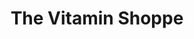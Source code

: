 ---
title: "The Vitamin Shoppe"
url: /stroudsburg/the-vitamin-shoppe/
shop: nutrition supplements
---